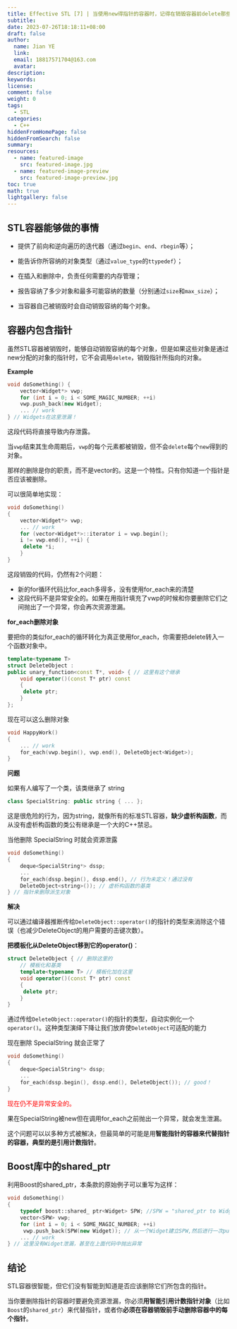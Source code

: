 ```yaml
---
title: Effective STL [7] | 当使用new得指针的容器时，记得在销毁容器前delete那些指针
subtitle:
date: 2023-07-26T18:18:11+08:00
draft: false
author:
  name: Jian YE
  link:
  email: 18817571704@163.com
  avatar:
description:
keywords:
license:
comment: false
weight: 0
tags:
  - STL
categories:
  - C++
hiddenFromHomePage: false
hiddenFromSearch: false
summary:
resources:
  - name: featured-image
    src: featured-image.jpg
  - name: featured-image-preview
    src: featured-image-preview.jpg
toc: true
math: true
lightgallery: false
---
```


<!-- {{< admonition quote "quote" false >}}
note abstract info tip success question warning failure danger bug example quote
{{< /admonition >}} -->

<!--more-->

## STL容器能够做的事情
- 提供了前向和逆向遍历的迭代器（通过`begin`、`end`、`rbegin`等）；

- 能告诉你所容纳的对象类型（通过`value_type`的`ttypedef`）；

- 在插入和删除中，负责任何需要的内存管理；

- 报告容纳了多少对象和最多可能容纳的数量（分别通过`size`和`max_size`）；

- 当容器自己被销毁时会自动销毁容纳的每个对象。

## 容器内包含指针

虽然STL容器被销毁时，能够自动销毁容纳的每个对象，但是如果这些对象是通过new分配的对象的指针时，它不会调用`delete`，销毁指针所指向的对象。

**Example**
```c++
void doSomething() {
    vector<Widget*> vwp;
    for (int i = 0; i < SOME_MAGIC_NUMBER; ++i)
    vwp.push_back(new Widget);
    ... // work
} // Widgets在这里泄漏！
```

这段代码将直接导致内存泄露。

当`vwp`结束其生命周期后，`vwp`的每个元素都被销毁，但不会`delete`每个`new`得到的对象。

那样的删除是你的职责，而不是vector的。这是一个特性。只有你知道一个指针是否应该被删除。

可以很简单地实现：

```c++
void doSomething()
{
    vector<Widget*> vwp;
    ... // work
    for (vector<Widget*>::iterator i = vwp.begin();
    i != vwp.end(), ++i) {
     delete *i;
    }
}
```

这段销毁的代码，仍然有2个问题：
- 新的for循环代码比for_each多得多，没有使用for_each来的清楚
- 这段代码不是异常安全的。如果在用指针填充了vwp的时候和你要删除它们之间抛出了一个异常，你会再次资源泄漏。

**for_each删除对象**

要把你的类似for_each的循环转化为真正使用for_each，你需要把delete转入一个函数对象中。

```c++
template<typename T>
struct DeleteObject :
public unary_function<const T*, void> { // 这里有这个继承
    void operator()(const T* ptr) const
    {
     delete ptr;
    }
};
```

现在可以这么删除对象
```c++
void HappyWork()
{
    ... // work
    for_each(vwp.begin(), vwp.end(), DeleteObject<Widget>);
}
```

**问题**

如果有人编写了一个类，该类继承了 string

```c++
class SpecialString: public string { ... };
```

这是很危险的行为，因为string，就像所有的标准STL容器，**缺少虚析构函数**，而从没有虚析构函数的类公有继承是一个大的C++禁忌。

当他删除 SpecialString 时就会资源泄露

```c++
void doSomething()
{
    deque<SpecialString*> dssp;
    ...
    for_each(dssp.begin(), dssp.end(), // 行为未定义！通过没有
    DeleteObject<string>()); // 虚析构函数的基类
} // 指针来删除派生对象
```

**解决**

可以通过编译器推断传给`DeleteObject::operator()`的指针的类型来消除这个错误（也减少DeleteObject的用户需要的击键次数）。

**把模板化从DeleteObject移到它的operator()**：

```c++
struct DeleteObject { // 删除这里的
    // 模板化和基类
    template<typename T> // 模板化加在这里
    void operator()(const T* ptr) const
    {
     delete ptr;
    }
}
```

通过传给`DeleteObject::operator()`的指针的类型，自动实例化一个`operator()`。这种类型演绎下降让我们放弃使`DeleteObject`可适配的能力

现在删除 SpecialString 就会正常了
```c++
void doSomething()
{
    deque<SpecialString*> dssp;
    ...
    for_each(dssp.begin(), dssp.end(), DeleteObject()); // good！
}
```

<font color=red>现在仍不是异常安全的。</font>

果在SpecialString被new但在调用for_each之前抛出一个异常，就会发生泄漏。

这个问题可以以多种方式被解决，但最简单的可能是用**智能指针的容器来代替指针的容器，典型的是引用计数指针**。

## Boost库中的shared_ptr

利用Boost的shared_ptr，本条款的原始例子可以重写为这样：

```c++
void doSomething()
{
    typedef boost::shared_ ptr<Widget> SPW; //SPW = "shared_ptr to Widget"
    vector<SPW> vwp;
    for (int i = 0; i < SOME_MAGIC_NUMBER; ++i)
     vwp.push_back(SPW(new Widget)); // 从一个Widget建立SPW,然后进行一次push_back
    ... // work
} // 这里没有Widget泄漏，甚至在上面代码中抛出异常
```

## 结论
STL容器很智能，但它们没有智能到知道是否应该删除它们所包含的指针。

当你要删除指针的容器时要避免资源泄漏，你必须**用智能引用计数指针对象**（比如`Boost`的`shared_ptr`）来代替指针，或者你**必须在容器销毁前手动删除容器中的每个指针**。